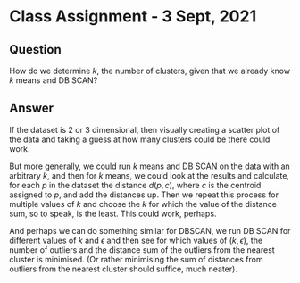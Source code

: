 # Class Assignment - 3 Sept, 2021
## Question
How do we determine $k$, the number of clusters, given that we already know $k$ means and DB SCAN?
## Answer
If the dataset is 2 or 3 dimensional, then visually creating a scatter plot of the data and taking a guess at how many clusters could be there could work.

But more generally, we could run $k$ means and DB SCAN on the data with an arbitrary $k$, and then for $k$ means, we could look at the results and calculate, for each $p$ in the dataset the distance $d(p,c)$, where $c$ is the centroid assigned to $p$, and add the distances up. Then we repeat this process for multiple values of $k$ and choose the $k$ for which the value of the distance sum, so to speak, is the least. This could work, perhaps.

And perhaps we can do something similar for DBSCAN, we run DB SCAN for different values of $k$ and $\epsilon$ and then see for which values of $(k,\epsilon)$, the number of outliers and the distance sum of the outliers from the nearest cluster is minimised. (Or rather minimising the sum of distances from outliers from the nearest cluster should suffice, much neater).

